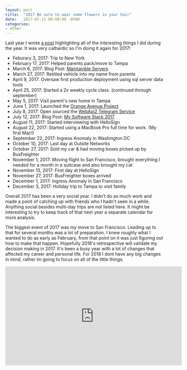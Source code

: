 ```yaml
---
layout: post
title:  "2017 Be sure to wear some flowers in your hair"
date:   2017-07-12 00:00:00 -0500
categories:
- other
---
```


Last year I wrote [a post]('2016-a-full-stack-year') highlighting all of the interesting things I did during the year. It was very cathardic so I'm doing it again for 2017!

* Feburary 3, 2017: Trip to New York
* February 17, 2017: Helped parents pack/move to Tampa
* March 6, 2017: Blog Post: [Maintainble Servers]('maintainable-servers')
* March 27, 2017: Retitled vehicle into my name from parents
* April 9, 2017: Oversaw first production deployment using sql server data tools
* April 25, 2017: Started a 2x weekly cycle class. (continued through september)
* May 5, 2017: Visit parent's new home in Tampa
* June 1, 2017: Launched the [Orange Avenue Project]('orange-ave-project')
* July 8, 2017: Open sourced the [WebApi2 Telegram Service]('https://github.com/jspaetzel/TelegramService')
* July 12, 2017: Blog Post: [My Software Stack 2017]('my-software-stack-2017')
* August 11, 2017: Started interviewing with HelloSign
* August 22, 2017: Started using a MacBook Pro full time for work. (My first Mac!)
* September 22, 2017: Ingress Anomaly in Washington DC
* October 10, 2017: Last day at Outsite Networks
* October 27, 2017: Sold my car & had moving boxes picked up by BusFreighter
* November 1, 2017: Moving flight to San Francisco, brought everything I needed for a month in a suitcase and also brought my cat
* November 13, 2017: First day at HelloSign
* November 27, 2017: BusFreighter boxes arrived
* December 1, 2017: Ingress Anomaly in San Francisco
* December 3, 2017: Holiday trip to Tampa to visit family

Overall 2017 has been a very social year. I didn't do as much work and made a point of catching up with friends who I hadn't seen in a while. Anything social besides multi-day trips are not listed here. It might be interesting to try to keep track of that next year a separate calendar for more analysis.

The biggest event of 2017 was my move to San Francisco. Leading up to that for several months was a lot of preparation. I knew roughly what I wanted to do as early as February, from that point on it was just figuring out how to make that happen. Hopefully 2018's retrospective will validate my decision making in 2017. It's been a busy year with a lot of changes that affected my career and personal life. For 2018 I dont have any big changes in mind, rather im going to focus on all of the little things.

<iframe width="560" height="315" src="https://www.youtube.com/embed/kZcyRLtwUVY" frameborder="0" allow="autoplay; encrypted-media" allowfullscreen></iframe>